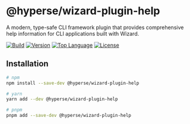 # @hyperse/wizard-plugin-help

A modern, type-safe CLI framework plugin that provides comprehensive help information for CLI applications built with Wizard.

[![Build](https://img.shields.io/github/actions/workflow/status/hyperse-io/wizard/ci-integrity.yml?branch=main&label=ci&logo=github&style=flat-square&labelColor=000000)](https://github.com/hyperse-io/wizard/actions?query=workflow%3ACI)
[![Version](https://img.shields.io/npm/v/%40hyperse%2Fwizard?branch=main&label=version&logo=npm&style=flat-square&labelColor=000000)](https://www.npmjs.com/package/@hyperse/wizard)
[![Top Language](https://img.shields.io/github/languages/top/hyperse-io/wizard?style=flat-square&labelColor=000&color=blue)](https://github.com/hyperse-io/wizard/search?l=typescript)
[![License](https://img.shields.io/github/license/hyperse-io/wizard?style=flat-quare&labelColor=000000)](https://github.com/hyperse-io/wizard/blob/main/LICENSE.md)

## Installation

```bash
# npm
npm install --save-dev @hyperse/wizard-plugin-help

# yarn
yarn add --dev @hyperse/wizard-plugin-help

# pnpm
pnpm add --save-dev @hyperse/wizard-plugin-help
```

